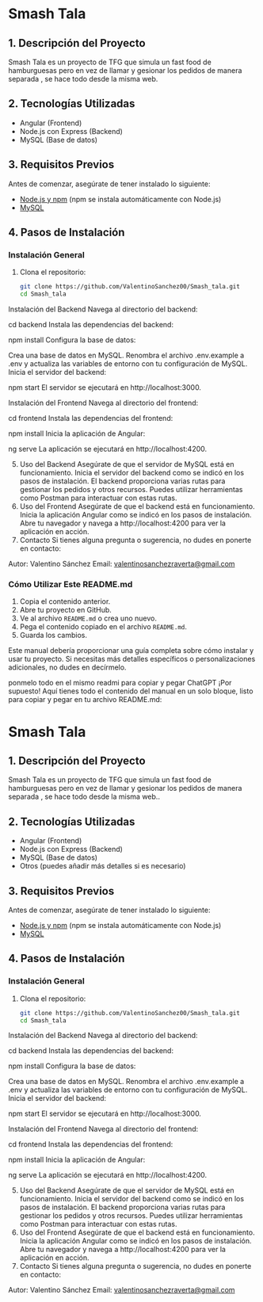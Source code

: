 # Smash Tala

## 1. Descripción del Proyecto

Smash Tala es un proyecto de TFG que simula un fast food de hamburguesas pero en vez de llamar y gesionar los pedidos de manera separada , se hace todo desde la misma web.

## 2. Tecnologías Utilizadas

- Angular (Frontend)
- Node.js con Express (Backend)
- MySQL (Base de datos)

## 3. Requisitos Previos

Antes de comenzar, asegúrate de tener instalado lo siguiente:

- [Node.js y npm](https://nodejs.org/) (npm se instala automáticamente con Node.js)
- [MySQL](https://www.mysql.com/)

## 4. Pasos de Instalación

### Instalación General

1. Clona el repositorio:

   ```bash
   git clone https://github.com/ValentinoSanchez00/Smash_tala.git
   cd Smash_tala
Instalación del Backend
Navega al directorio del backend:


cd backend
Instala las dependencias del backend:


npm install
Configura la base de datos:

Crea una base de datos en MySQL.
Renombra el archivo .env.example a .env y actualiza las variables de entorno con tu configuración de MySQL.
Inicia el servidor del backend:


npm start
El servidor se ejecutará en http://localhost:3000.

Instalación del Frontend
Navega al directorio del frontend:


cd frontend
Instala las dependencias del frontend:


npm install
Inicia la aplicación de Angular:


ng serve
La aplicación se ejecutará en http://localhost:4200.

5. Uso del Backend
Asegúrate de que el servidor de MySQL está en funcionamiento.
Inicia el servidor del backend como se indicó en los pasos de instalación.
El backend proporciona varias rutas para gestionar los pedidos y otros recursos. Puedes utilizar herramientas como Postman para interactuar con estas rutas.
6. Uso del Frontend
Asegúrate de que el backend está en funcionamiento.
Inicia la aplicación Angular como se indicó en los pasos de instalación.
Abre tu navegador y navega a http://localhost:4200 para ver la aplicación en acción.
7. Contacto
Si tienes alguna pregunta o sugerencia, no dudes en ponerte en contacto:

Autor: Valentino Sánchez
Email: valentinosanchezraverta@gmail.com


### Cómo Utilizar Este README.md

1. Copia el contenido anterior.
2. Abre tu proyecto en GitHub.
3. Ve al archivo `README.md` o crea uno nuevo.
4. Pega el contenido copiado en el archivo `README.md`.
5. Guarda los cambios.

Este manual debería proporcionar una guía completa sobre cómo instalar y usar tu proyecto. Si necesitas más detalles específicos o personalizaciones adicionales, no dudes en decírmelo.



ponmelo todo en el mismo readmi para copiar y pegar
ChatGPT
¡Por supuesto! Aquí tienes todo el contenido del manual en un solo bloque, listo para copiar y pegar en tu archivo README.md:


# Smash Tala

## 1. Descripción del Proyecto

Smash Tala es un proyecto de TFG que simula un fast food de hamburguesas pero en vez de llamar y gesionar los pedidos de manera separada , se hace todo desde la misma web..

## 2. Tecnologías Utilizadas

- Angular (Frontend)
- Node.js con Express (Backend)
- MySQL (Base de datos)
- Otros (puedes añadir más detalles si es necesario)

## 3. Requisitos Previos

Antes de comenzar, asegúrate de tener instalado lo siguiente:

- [Node.js y npm](https://nodejs.org/) (npm se instala automáticamente con Node.js)
- [MySQL](https://www.mysql.com/)

## 4. Pasos de Instalación

### Instalación General

1. Clona el repositorio:

   ```bash
   git clone https://github.com/ValentinoSanchez00/Smash_tala.git
   cd Smash_tala
Instalación del Backend
Navega al directorio del backend:


cd backend
Instala las dependencias del backend:


npm install
Configura la base de datos:

Crea una base de datos en MySQL.
Renombra el archivo .env.example a .env y actualiza las variables de entorno con tu configuración de MySQL.
Inicia el servidor del backend:


npm start
El servidor se ejecutará en http://localhost:3000.

Instalación del Frontend
Navega al directorio del frontend:


cd frontend
Instala las dependencias del frontend:


npm install
Inicia la aplicación de Angular:


ng serve
La aplicación se ejecutará en http://localhost:4200.

5. Uso del Backend
Asegúrate de que el servidor de MySQL está en funcionamiento.
Inicia el servidor del backend como se indicó en los pasos de instalación.
El backend proporciona varias rutas para gestionar los pedidos y otros recursos. Puedes utilizar herramientas como Postman para interactuar con estas rutas.
6. Uso del Frontend
Asegúrate de que el backend está en funcionamiento.
Inicia la aplicación Angular como se indicó en los pasos de instalación.
Abre tu navegador y navega a http://localhost:4200 para ver la aplicación en acción.
7. Contacto
Si tienes alguna pregunta o sugerencia, no dudes en ponerte en contacto:

Autor: Valentino Sánchez
Email: valentinosanchezraverta@gmail.com
